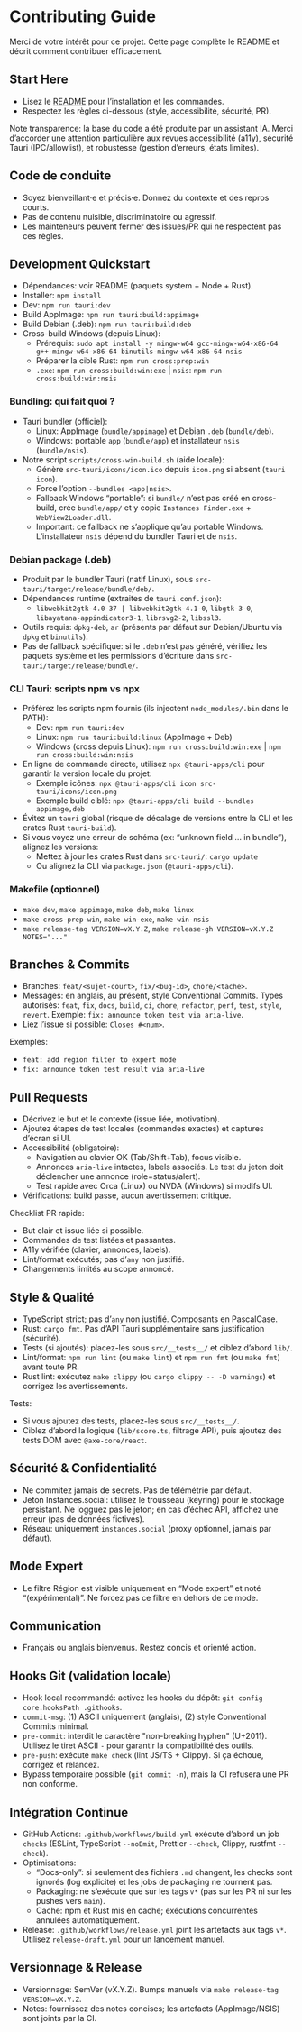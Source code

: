 # Contributing Guide

Merci de votre intérêt pour ce projet. Cette page complète le README et décrit comment contribuer efficacement.

## Start Here

- Lisez le [README](./README.md) pour l’installation et les commandes.
- Respectez les règles ci-dessous (style, accessibilité, sécurité, PR).

Note transparence: la base du code a été produite par un assistant IA. Merci d’accorder une attention particulière aux revues accessibilité (a11y), sécurité Tauri (IPC/allowlist), et robustesse (gestion d’erreurs, états limites).

## Code de conduite

- Soyez bienveillant·e et précis·e. Donnez du contexte et des repros courts.
- Pas de contenu nuisible, discriminatoire ou agressif.
- Les mainteneurs peuvent fermer des issues/PR qui ne respectent pas ces règles.

## Development Quickstart

- Dépendances: voir README (paquets system + Node + Rust).
- Installer: `npm install`
- Dev: `npm run tauri:dev`
- Build AppImage: `npm run tauri:build:appimage`
- Build Debian (.deb): `npm run tauri:build:deb`
- Cross-build Windows (depuis Linux):
  - Prérequis: `sudo apt install -y mingw-w64 gcc-mingw-w64-x86-64 g++-mingw-w64-x86-64 binutils-mingw-w64-x86-64 nsis`
  - Préparer la cible Rust: `npm run cross:prep:win`
  - `.exe`: `npm run cross:build:win:exe` | `nsis`: `npm run cross:build:win:nsis`

### Bundling: qui fait quoi ?

- Tauri bundler (officiel):
  - Linux: AppImage (`bundle/appimage`) et Debian `.deb` (`bundle/deb`).
  - Windows: portable `app` (`bundle/app`) et installateur `nsis` (`bundle/nsis`).
- Notre script `scripts/cross-win-build.sh` (aide locale):
  - Génère `src-tauri/icons/icon.ico` depuis `icon.png` si absent (`tauri icon`).
  - Force l’option `--bundles <app|nsis>`.
  - Fallback Windows “portable”: si `bundle/` n’est pas créé en cross-build, crée `bundle/app/` et y copie `Instances Finder.exe` + `WebView2Loader.dll`.
  - Important: ce fallback ne s’applique qu’au portable Windows. L’installateur `nsis` dépend du bundler Tauri et de `nsis`.

### Debian package (.deb)

- Produit par le bundler Tauri (natif Linux), sous `src-tauri/target/release/bundle/deb/`.
- Dépendances runtime (extraites de `tauri.conf.json`):
  - `libwebkit2gtk-4.0-37 | libwebkit2gtk-4.1-0`, `libgtk-3-0`, `libayatana-appindicator3-1`, `librsvg2-2`, `libssl3`.
- Outils requis: `dpkg-deb`, `ar` (présents par défaut sur Debian/Ubuntu via `dpkg` et `binutils`).
- Pas de fallback spécifique: si le `.deb` n’est pas généré, vérifiez les paquets système et les permissions d’écriture dans `src-tauri/target/release/bundle/`.

### CLI Tauri: scripts npm vs npx

- Préférez les scripts npm fournis (ils injectent `node_modules/.bin` dans le PATH):
  - Dev: `npm run tauri:dev`
  - Linux: `npm run tauri:build:linux` (AppImage + Deb)
  - Windows (cross depuis Linux): `npm run cross:build:win:exe` | `npm run cross:build:win:nsis`
- En ligne de commande directe, utilisez `npx @tauri-apps/cli` pour garantir la version locale du projet:
  - Exemple icônes: `npx @tauri-apps/cli icon src-tauri/icons/icon.png`
  - Exemple build ciblé: `npx @tauri-apps/cli build --bundles appimage,deb`
- Évitez un `tauri` global (risque de décalage de versions entre la CLI et les crates Rust `tauri-build`).
- Si vous voyez une erreur de schéma (ex: “unknown field … in bundle”), alignez les versions:
  - Mettez à jour les crates Rust dans `src-tauri/`: `cargo update`
  - Ou alignez la CLI via `package.json` (`@tauri-apps/cli`).

### Makefile (optionnel)

- `make dev`, `make appimage`, `make deb`, `make linux`
- `make cross-prep-win`, `make win-exe`, `make win-nsis`
- `make release-tag VERSION=vX.Y.Z`, `make release-gh VERSION=vX.Y.Z NOTES="..."`

## Branches & Commits

- Branches: `feat/<sujet-court>`, `fix/<bug-id>`, `chore/<tache>`.
- Messages: en anglais, au présent, style Conventional Commits. Types autorisés: `feat`, `fix`, `docs`, `build`, `ci`, `chore`, `refactor`, `perf`, `test`, `style`, `revert`. Exemple: `fix: announce token test via aria-live`.
- Liez l’issue si possible: `Closes #<num>`.

Exemples:

- `feat: add region filter to expert mode`
- `fix: announce token test result via aria-live`

## Pull Requests

- Décrivez le but et le contexte (issue liée, motivation).
- Ajoutez étapes de test locales (commandes exactes) et captures d’écran si UI.
- Accessibilité (obligatoire):
  - Navigation au clavier OK (Tab/Shift+Tab), focus visible.
  - Annonces `aria-live` intactes, labels associés. Le test du jeton doit déclencher une annonce (role=status/alert).
  - Test rapide avec Orca (Linux) ou NVDA (Windows) si modifs UI.
- Vérifications: build passe, aucun avertissement critique.

Checklist PR rapide:

- But clair et issue liée si possible.
- Commandes de test listées et passantes.
- A11y vérifiée (clavier, annonces, labels).
- Lint/format exécutés; pas d’`any` non justifié.
- Changements limités au scope annoncé.

## Style & Qualité

- TypeScript strict; pas d’`any` non justifié. Composants en PascalCase.
- Rust: `cargo fmt`. Pas d’API Tauri supplémentaire sans justification (sécurité).
- Tests (si ajoutés): placez-les sous `src/__tests__/` et ciblez d’abord `lib/`.
- Lint/format: `npm run lint` (ou `make lint`) et `npm run fmt` (ou `make fmt`) avant toute PR.
- Rust lint: exécutez `make clippy` (ou `cargo clippy -- -D warnings`) et corrigez les avertissements.

Tests:

- Si vous ajoutez des tests, placez-les sous `src/__tests__/`.
- Ciblez d’abord la logique (`lib/score.ts`, filtrage API), puis ajoutez des tests DOM avec `@axe-core/react`.

## Sécurité & Confidentialité

- Ne commitez jamais de secrets. Pas de télémétrie par défaut.
- Jeton Instances.social: utilisez le trousseau (keyring) pour le stockage persistant. Ne logguez pas le jeton; en cas d’échec API, affichez une erreur (pas de données fictives).
- Réseau: uniquement `instances.social` (proxy optionnel, jamais par défaut).

## Mode Expert

- Le filtre Région est visible uniquement en “Mode expert” et noté “(expérimental)”. Ne forcez pas ce filtre en dehors de ce mode.

## Communication

- Français ou anglais bienvenus. Restez concis et orienté action.

## Hooks Git (validation locale)

- Hook local recommandé: activez les hooks du dépôt: `git config core.hooksPath .githooks`.
- `commit-msg`: (1) ASCII uniquement (anglais), (2) style Conventional Commits minimal.
- `pre-commit`: interdit le caractère "non-breaking hyphen" (U+2011). Utilisez le tiret ASCII `-` pour garantir la compatibilité des outils.
- `pre-push`: exécute `make check` (lint JS/TS + Clippy). Si ça échoue, corrigez et relancez.
- Bypass temporaire possible (`git commit -n`), mais la CI refusera une PR non conforme.

## Intégration Continue

- GitHub Actions: `.github/workflows/build.yml` exécute d’abord un job `checks` (ESLint, TypeScript `--noEmit`, Prettier `--check`, Clippy, rustfmt `--check`).
- Optimisations:
  - “Docs-only”: si seulement des fichiers `.md` changent, les checks sont ignorés (log explicite) et les jobs de packaging ne tournent pas.
  - Packaging: ne s’exécute que sur les tags `v*` (pas sur les PR ni sur les pushes vers `main`).
  - Cache: npm et Rust mis en cache; exécutions concurrentes annulées automatiquement.
- Release: `.github/workflows/release.yml` joint les artefacts aux tags `v*`. Utilisez `release-draft.yml` pour un lancement manuel.

## Versionnage & Release

- Versionnage: SemVer (vX.Y.Z). Bumps manuels via `make release-tag VERSION=vX.Y.Z`.
- Notes: fournissez des notes concises; les artefacts (AppImage/NSIS) sont joints par la CI.
